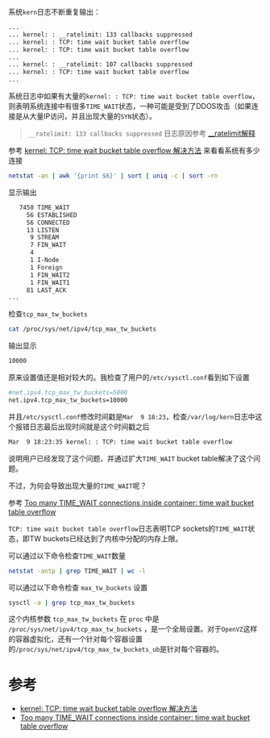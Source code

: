 系统`kern`日志不断重复输出：

```bash
...
... kernel: : __ratelimit: 133 callbacks suppressed
... kernel: : TCP: time wait bucket table overflow
... kernel: : TCP: time wait bucket table overflow
...
... kernel: : __ratelimit: 107 callbacks suppressed
... kernel: : TCP: time wait bucket table overflow
...
```

系统日志中如果有大量的`kernel: : TCP: time wait bucket table overflow`，则表明系统连接中有很多`TIME_WAIT`状态，一种可能是受到了DDOS攻击（如果连接是从大量IP访问，并且出现大量的`SYN`状态）。

> `__ratelimit: 133 callbacks suppressed` 日志原因参考 [__ratelimit解释](../log/ratelimit.md)

参考 [kernel: TCP: time wait bucket table overflow 解决方法](http://www.oschina.net/question/54100_143972) 来看看系统有多少连接

```bash
netstat -an | awk '{print $6}' | sort | uniq -c | sort -rn
```

显示输出

```bash
   7450 TIME_WAIT
     56 ESTABLISHED
     56 CONNECTED
	 13 LISTEN
	  9 STREAM
	  7 FIN_WAIT
	  4
	  1 I-Node
	  1 Foreign
	  1 FIN_WAIT2
      1 FIN_WAIT1
     81 LAST_ACK
...    
```

检查`tcp_max_tw_buckets`

```bash
cat /proc/sys/net/ipv4/tcp_max_tw_buckets
```

输出显示

```bash
10000
```

原来设置值还是相对较大的。我检查了用户的`/etc/sysctl.conf`看到如下设置

```bash
#net.ipv4.tcp_max_tw_buckets=5000
net.ipv4.tcp_max_tw_buckets=10000
```

并且`/etc/sysctl.conf`修改时间戳是`Mar  9 18:23`，检查`/var/log/kern`日志中这个报错日志最后出现时间就是这个时间戳之后

```bash
Mar  9 18:23:35 kernel: : TCP: time wait bucket table overflow
```

说明用户已经发现了这个问题，并通过扩大`TIME_WAIT` bucket table解决了这个问题。

不过，为何会导致出现大量的`TIME_WAIT`呢？

参考 [Too many TIME_WAIT connections inside container: time wait bucket table overflow](https://kb.plesk.com/en/118693)

`TCP: time wait bucket table overflow`日志表明TCP sockets的`TIME_WAIT`状态，即TW buckets已经达到了内核中分配的内存上限。

可以通过以下命令检查`TIME_WAIT`数量

```bash
netstat -antp | grep TIME_WAIT | wc -l
```

可以通过以下命令检查 `max_tw_buckets` 设置

```bash
sysctl -a | grep tcp_max_tw_buckets
```

这个内核参数 `tcp_max_tw_buckets` 在 `proc` 中是 `/proc/sys/net/ipv4/tcp_max_tw_buckets` ，是一个全局设置。对于`OpenVZ`这样的容器虚拟化，还有一个针对每个容器设置的`/proc/sys/net/ipv4/tcp_max_tw_buckets_ub`是针对每个容器的。

# 参考

* [kernel: TCP: time wait bucket table overflow 解决方法](http://www.oschina.net/question/54100_143972)
* [Too many TIME_WAIT connections inside container: time wait bucket table overflow](https://kb.plesk.com/en/118693)